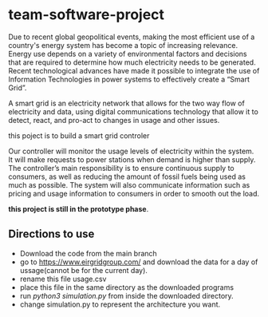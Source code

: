 # team-software-project
Due to recent global geopolitical events, making the most efficient use of a country's energy system has become a topic of increasing relevance. Energy use depends on a variety of environmental factors and decisions that are required to determine how much electricity needs to be generated. Recent technological advances have made it possible to integrate the use of Information Technologies in power systems to effectively create a “Smart Grid”.

A smart grid is an electricity network that allows for the two way flow of electricity and data, using digital communications technology that allow it to detect, react, and pro-act to changes in usage and other issues.

this poject is to build a smart grid controler

Our controller will monitor the usage levels of electricity within the system. It will make requests to power stations when demand is higher than supply. The controller’s main responsibility is to ensure continuous supply to consumers, as well as reducing the amount of fossil fuels being used as much as possible. The system will also communicate information such as pricing and usage information to consumers in order to smooth out the load.


**this project is still in the prototype phase**.

## Directions to use
- Download the code from the main branch
- go to https://www.eirgridgroup.com/ and download the data for a day of ussage(cannot be for the current day).
- rename this file usage.csv
- place this file in the same directory as the downloaded programs
- run *python3 simulation.py* from inside the downloaded directory. 
- change simulation.py to represent the architecture you want.

